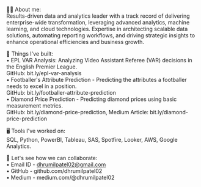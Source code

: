 👦🏻 About me:  
Results-driven data and analytics leader with a track record of delivering enterprise-wide transformation, leveraging advanced analytics, machine learning, and cloud technologies. Expertise in architecting scalable data solutions, automating reporting workflows, and driving strategic insights to enhance operational efficiencies and business growth.
  
💼 Things I've built:  
• EPL VAR Analysis: Analyzing Video Assistant Referee (VAR) decisions in the English Premier League.  
GitHub: bit.ly/epl-var-analysis  
• Footballer's Attribute Prediction - Predicting the attributes a footballer needs to excel in a position.  
GitHub: bit.ly/footballer-attribute-prediction  
• Diamond Price Prediction - Predicting diamond prices using basic measurement metrics.  
GitHub: bit.ly/diamond-price-prediction, Medium Article: bit.ly/diamond-price-prediction  
  
🖥️ Tools I've worked on:  
SQL, Python, PowerBI, Tableau, SAS, Spotfire, Looker, AWS, Google Analytics.
  
🤝 Let's see how we can collaborate:  
• Email ID - dhrumilpatel02@gmail.com  
• GitHub - github.com/dhrumilpatel02  
• Medium - medium.com/@dhrumilpatel02
